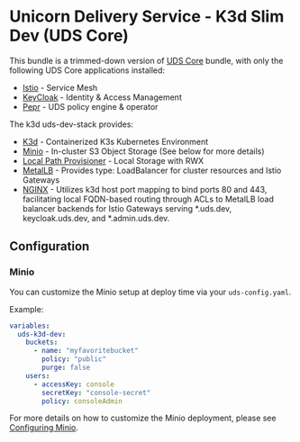 # Unicorn Delivery Service - K3d Slim Dev (UDS Core)

This bundle is a trimmed-down version of [UDS Core](../k3d-standard/README.md) bundle, with only the following UDS Core applications installed:

- [Istio](https://istio.io/) - Service Mesh
- [KeyCloak](https://www.keycloak.org/) - Identity & Access Management
- [Pepr](https://pepr.dev) - UDS policy engine & operator

The k3d uds-dev-stack provides:

- [K3d](https://k3d.io/) - Containerized K3s Kubernetes Environment
- [Minio](https://min.io/) - In-cluster S3 Object Storage (See below for more details)
- [Local Path Provisioner](https://github.com/rancher/local-path-provisioner/) - Local Storage with RWX
- [MetalLB](https://metallb.universe.tf/) - Provides type: LoadBalancer for cluster resources and Istio Gateways
- [NGINX](https://nginx.org/) - Utilizes k3d host port mapping to bind ports 80 and 443, facilitating local FQDN-based routing through ACLs to MetalLB load balancer backends for Istio Gateways serving *.uds.dev, keycloak.uds.dev, and *.admin.uds.dev.

## Configuration

### Minio

You can customize the Minio setup at deploy time via your ```uds-config.yaml```.

Example:

```yaml
variables:
  uds-k3d-dev:
    buckets:
      - name: "myfavoritebucket"
        policy: "public"
        purge: false
    users:
      - accessKey: console
        secretKey: "console-secret"
        policy: consoleAdmin
```

For more details on how to customize the Minio deployment, please see [Configuring Minio](https://github.com/defenseunicorns/uds-k3d/blob/main/docs/MINIO.md).
